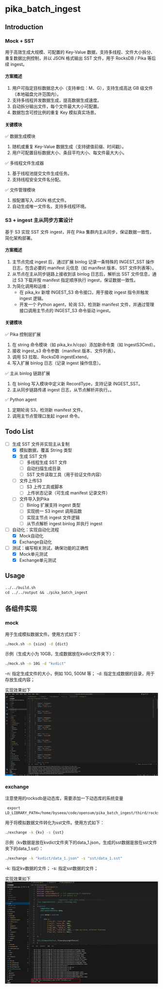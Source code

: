 # pika_batch_ingest

## Introduction
### Mock + SST
用于高效生成大规模、可配置的 Key-Value 数据，支持多线程、文件大小拆分、重复数据比例控制，并以 JSON 格式输出 SST 文件，用于 RocksDB / Pika 等后续 ingest。
#### 方案概述
1. 用户可指定目标数据总大小（支持单位：M、G），支持生成高达 GB 级文件（本地磁盘允许范围内）。
2. 支持多线程并发数据生成，提高数据生成速度。
3. 自动拆分输出文件，每个文件最大大小可配置。
4. 数据包含可控比例的重复 Key 模拟真实场景。

#### 关键模块
✅ 数据生成模块
1. 随机或重复 Key-Value 数据生成（支持键值前缀、时间戳）。
2. 用户可配置目标数据大小、条目平均大小、每文件最大大小。

✅ 多线程文件生成器
1. 基于线程池提交文件生成任务。
2. 支持线程安全文件名分配。

✅ 文件管理模块
1. 按配置写入 JSON 格式文件。
2. 自动生成唯一文件名，支持多线程环境。

### S3 + ingest 主从同步方案设计
基于 S3 实现 SST 文件 ingest，并在 Pika 集群内主从同步，保证数据一致性，简化架构部署。

#### 方案概述
1. 主节点完成 ingest 后，通过扩展 binlog 记录一条特殊的 INGEST_SST 操作日志，包含必要的 manifest 元信息（如 manifest 版本、SST 文件列表等）。
2. 从节点在主从同步链路上接收到该 binlog 日志后，解析出 SST 文件信息，通过 S3 下载并按 manifest 指定顺序执行 ingest，保证数据一致性。
3. 为简化调用和运维：
   - 在 pika_kv 新增 INGEST_S3 命令接口，用于接收 ingest 指令并触发 ingest 逻辑。
   - 开发一个 Python agent，轮询 S3，检测新 manifest 文件，并通过管理接口调用主节点的 INGEST_S3 命令驱动 ingest。

#### 关键模块
✅ Pika 控制层扩展
1. 在 string 命令模块（如 pika_kv.h/cpp）添加新命令类（如 IngestS3Cmd）。
2. 接收 ingest_s3 命令参数（manifest 版本、文件列表）。
3. 调用 S3 拉取、RocksDB ingestExtend。
4. 写入扩展 binlog 日志（记录 ingest 操作信息）。

✅ 主从 binlog 链路扩展
1. 在 binlog 写入模块中定义新 RecordType，支持记录 INGEST_SST。
2. 主从同步链路传递 ingest 日志，从节点解析并执行。。

✅ Python agent
1. 定期轮询 S3，检测新 manifest 文件。
2. 调用主节点管理口发起 ingest 命令。


## Todo List
- [ ] 生成 SST 文件并实现主从复制
  - [x] 模拟数据，覆盖 String 类型
  - [x] 生成 SST 文件
    - [ ] 多线程生成 SST 文件
    - [ ] 自动扫描生成目录
    - [ ] SST 文件读取工具（用于验证文件内容）
  - [ ] 文件上传S3
    - [ ] S3 上传工具或脚本
    - [ ] 上传状态记录（可生成 manifest 记录文件）
  - [ ] 文件导入到Pika
    - [ ] Binlog 扩展支持 ingest 类型
    - [ ] 实现统一 S3 ingest 调用函数
    - [ ] 实现主节点 ingest 文件逻辑
    - [ ] 从节点解析 ingest binlog 并执行 ingest
- [ ] 自动化：实现自动化流程
  - [x] Mock自动化
  - [x] Exchange自动化
- [ ] 测试：编写相关测试，确保功能的正确性
  - [x] Mock单元测试
  - [x] Exchange单元测试

## Usage

```shell
../../build.sh
cd ../../output && ./pika_batch_ingest
```

## 各组件实现

### mock
用于生成模拟数据文件。使用方式如下：

```bash
./mock.sh -n {size} -d {dict}
```
示例（生成大小为 10GB，生成数据放在kvdict文件夹下）：
```bash
./mock.sh -n 10G -d "kvdict"
```
-n: 指定生成文件的大小，例如 10G, 500M 等；
-d: 指定生成数据的目录，用于存放生成内容；

实现效果如下
![alt text](images/mock.png)

### exchange

注意使用的rocksdb是动态库，需要添加一下动态库的系统变量

```shell
 export LD_LIBRARY_PATH=/home/byseea/code/opensum/pika_batch_ingest/third/rocksdb:$LD_LIBRARY_PATH
 ```

用于将模拟数据文件转化为sst文件。使用方式如下：

```bash
./exchange -k {kv} -s {sst}
```
示例（kv数据是放在kvdict文件夹下的data_1.json，生成的sst数据是放在sst文件夹下的data_1.sst）：
```bash
./exchange -k "kvdict/data_1.json" -s "sst/data_1.sst"
```
-k: 指定kv数据的文件；
-s: 指定sst数据的文件；

实现效果如下
![alt text](images/sst.png)